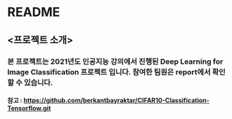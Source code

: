 # README

## <프로젝트 소개>

### 본 프로젝트는 2021년도 인공지능 강의에서 진행된 Deep Learning for Image Classification 프로젝트 입니다. 참여한 팀원은 report에서 확인할 수 있습니다. 



#### 참고 : https://github.com/berkantbayraktar/CIFAR10-Classification-Tensorflow.git
